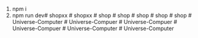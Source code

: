 1. npm i
2. npm run dev#   s h o p x x  
 #   s h o p x x  
 #   s h o p  
 #   s h o p  
 #   s h o p  
 #   s h o p  
 #   s h o p  
 #   U n i v e r s e - C o m p u t e r  
 #   U n i v e r s e - C o m p u e r  
 #   U n i v e r s e - C o m p u e r  
 #   U n i v e r s e - C o m p u e r  
 #   U n i v e r s e - C o m p u t e r  
 #   U n i v e r s e - C o m p u t e r  
 